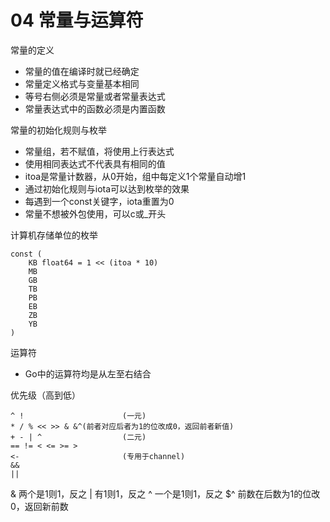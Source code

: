 # 04 常量与运算符
常量的定义
- 常量的值在编译时就已经确定
- 常量定义格式与变量基本相同
- 等号右侧必须是常量或者常量表达式
- 常量表达式中的函数必须是内置函数

常量的初始化规则与枚举
- 常量组，若不赋值，将使用上行表达式
- 使用相同表达式不代表具有相同的值
- itoa是常量计数器，从0开始，组中每定义1个常量自动增1
- 通过初始化规则与iota可以达到枚举的效果
- 每遇到一个const关键字，iota重置为0
- 常量不想被外包使用，可以c或_开头

计算机存储单位的枚举

    const (
        KB float64 = 1 << (itoa * 10)
        MB
        GB
        TB
        PB
        EB
        ZB
        YB 
    )

运算符
- Go中的运算符均是从左至右结合

优先级（高到低）

    ^ !                      (一元)
    * / % << >> & &^(前者对应后者为1的位改成0，返回前者新值)
    + - | ^                  (二元)
    == != < <= >= >
    <-                       (专用于channel)
    &&
    ||

&   两个是1则1，反之
|   有1则1，反之
^   一个是1则1，反之
$^  前数在后数为1的位改0，返回新前数